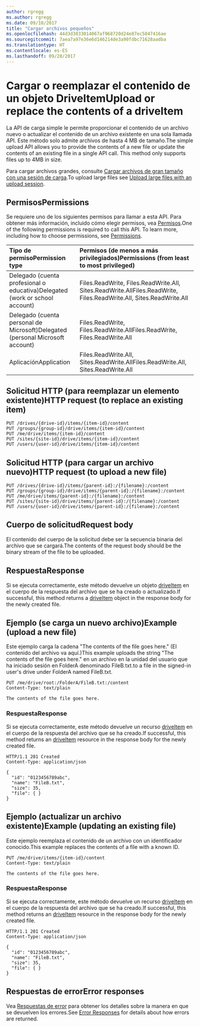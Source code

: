 ```yaml
---
author: rgregg
ms.author: rgregg
ms.date: 09/10/2017
title: "Cargar archivos pequeños"
ms.openlocfilehash: 44d3d3033014067af968720d24e87ec5047416ae
ms.sourcegitcommit: 7aea7a97e36e6d146214de3a90fdbc71628aadba
ms.translationtype: HT
ms.contentlocale: es-ES
ms.lasthandoff: 09/28/2017
---
```

# <a name="upload-or-replace-the-contents-of-a-driveitem"></a><span data-ttu-id="d965e-102">Cargar o reemplazar el contenido de un objeto DriveItem</span><span class="sxs-lookup"><span data-stu-id="d965e-102">Upload or replace the contents of a driveItem</span></span>

<span data-ttu-id="d965e-p101">La API de carga simple le permite proporcionar el contenido de un archivo nuevo o actualizar el contenido de un archivo existente en una sola llamada API. Este método solo admite archivos de hasta 4 MB de tamaño.</span><span class="sxs-lookup"><span data-stu-id="d965e-p101">The simple upload API allows you to provide the contents of a new file or update the contents of an existing file in a single API call. This method only supports files up to 4MB in size.</span></span>

<span data-ttu-id="d965e-105">Para cargar archivos grandes, consulte [Cargar archivos de gran tamaño con una sesión de carga](driveitem_createuploadsession.md).</span><span class="sxs-lookup"><span data-stu-id="d965e-105">To upload large files see [Upload large files with an upload session](driveitem_createuploadsession.md).</span></span>

## <a name="permissions"></a><span data-ttu-id="d965e-106">Permisos</span><span class="sxs-lookup"><span data-stu-id="d965e-106">Permissions</span></span>

<span data-ttu-id="d965e-p102">Se requiere uno de los siguientes permisos para llamar a esta API. Para obtener más información, incluido cómo elegir permisos, vea [Permisos](../../../concepts/permissions_reference.md).</span><span class="sxs-lookup"><span data-stu-id="d965e-p102">One of the following permissions is required to call this API. To learn more, including how to choose permissions, see [Permissions](../../../concepts/permissions_reference.md).</span></span>

|<span data-ttu-id="d965e-109">Tipo de permiso</span><span class="sxs-lookup"><span data-stu-id="d965e-109">Permission type</span></span>      | <span data-ttu-id="d965e-110">Permisos (de menos a más privilegiados)</span><span class="sxs-lookup"><span data-stu-id="d965e-110">Permissions (from least to most privileged)</span></span>              |
|:--------------------|:---------------------------------------------------------|
|<span data-ttu-id="d965e-111">Delegado (cuenta profesional o educativa)</span><span class="sxs-lookup"><span data-stu-id="d965e-111">Delegated (work or school account)</span></span> | <span data-ttu-id="d965e-112">Files.ReadWrite, Files.ReadWrite.All, Sites.ReadWrite.All</span><span class="sxs-lookup"><span data-stu-id="d965e-112">Files.ReadWrite, Files.ReadWrite.All, Sites.ReadWrite.All</span></span>    |
|<span data-ttu-id="d965e-113">Delegado (cuenta personal de Microsoft)</span><span class="sxs-lookup"><span data-stu-id="d965e-113">Delegated (personal Microsoft account)</span></span> | <span data-ttu-id="d965e-114">Files.ReadWrite, Files.ReadWrite.All</span><span class="sxs-lookup"><span data-stu-id="d965e-114">Files.ReadWrite, Files.ReadWrite.All</span></span>    |
|<span data-ttu-id="d965e-115">Aplicación</span><span class="sxs-lookup"><span data-stu-id="d965e-115">Application</span></span> | <span data-ttu-id="d965e-116">Files.ReadWrite.All, Sites.ReadWrite.All</span><span class="sxs-lookup"><span data-stu-id="d965e-116">Files.ReadWrite.All, Sites.ReadWrite.All</span></span> |

## <a name="http-request-to-replace-an-existing-item"></a><span data-ttu-id="d965e-117">Solicitud HTTP (para reemplazar un elemento existente)</span><span class="sxs-lookup"><span data-stu-id="d965e-117">HTTP request (to replace an existing item)</span></span>

<!-- { "blockType": "ignored" } -->

```http
PUT /drives/{drive-id}/items/{item-id}/content
PUT /groups/{group-id}/drive/items/{item-id}/content
PUT /me/drive/items/{item-id}/content
PUT /sites/{site-id}/drive/items/{item-id}/content
PUT /users/{user-id}/drive/items/{item-id}/content
```

## <a name="http-request-to-upload-a-new-file"></a><span data-ttu-id="d965e-118">Solicitud HTTP (para cargar un archivo nuevo)</span><span class="sxs-lookup"><span data-stu-id="d965e-118">HTTP request (to upload a new file)</span></span>

<!-- { "blockType": "ignored" } -->

```http
PUT /drives/{drive-id}/items/{parent-id}:/{filename}:/content
PUT /groups/{group-id}/drive/items/{parent-id}:/{filename}:/content
PUT /me/drive/items/{parent-id}:/{filename}:/content
PUT /sites/{site-id}/drive/items/{parent-id}:/{filename}:/content
PUT /users/{user-id}/drive/items/{parent-id}:/{filename}:/content
```

## <a name="request-body"></a><span data-ttu-id="d965e-119">Cuerpo de solicitud</span><span class="sxs-lookup"><span data-stu-id="d965e-119">Request body</span></span>

<span data-ttu-id="d965e-120">El contenido del cuerpo de la solicitud debe ser la secuencia binaria del archivo que se cargará.</span><span class="sxs-lookup"><span data-stu-id="d965e-120">The contents of the request body should be the binary stream of the file to be uploaded.</span></span>

## <a name="response"></a><span data-ttu-id="d965e-121">Respuesta</span><span class="sxs-lookup"><span data-stu-id="d965e-121">Response</span></span>

<span data-ttu-id="d965e-122">Si se ejecuta correctamente, este método devuelve un objeto [driveItem](../resources/driveitem.md) en el cuerpo de la respuesta del archivo que se ha creado o actualizado.</span><span class="sxs-lookup"><span data-stu-id="d965e-122">If successful, this method returns a [driveItem](../resources/driveitem.md) object in the response body for the newly created file.</span></span>

## <a name="example-upload-a-new-file"></a><span data-ttu-id="d965e-123">Ejemplo (se carga un nuevo archivo)</span><span class="sxs-lookup"><span data-stu-id="d965e-123">Example (upload a new file)</span></span>

<span data-ttu-id="d965e-124">Este ejemplo carga la cadena "The contents of the file goes here." (El contenido del archivo va aquí.)</span><span class="sxs-lookup"><span data-stu-id="d965e-124">This example uploads the string "The contents of the file goes here."</span></span> <span data-ttu-id="d965e-125">en un archivo en la unidad del usuario que ha iniciado sesión en FolderA denominado FileB.txt.</span><span class="sxs-lookup"><span data-stu-id="d965e-125">to a file in the signed-in user's drive under FolderA named FileB.txt.</span></span>

<!-- { "blockType": "request", "name": "upload-via-put", "scopes": "files.readwrite" } -->

```http
PUT /me/drive/root:/FolderA/FileB.txt:/content
Content-Type: text/plain

The contents of the file goes here.
```

### <a name="response"></a><span data-ttu-id="d965e-126">Respuesta</span><span class="sxs-lookup"><span data-stu-id="d965e-126">Response</span></span>

<span data-ttu-id="d965e-127">Si se ejecuta correctamente, este método devuelve un recurso [driveItem][item-resource] en el cuerpo de la respuesta del archivo que se ha creado.</span><span class="sxs-lookup"><span data-stu-id="d965e-127">If successful, this method returns an [driveItem][item-resource] resource in the response body for the newly created file.</span></span>

<!-- { "blockType": "response", "@odata.type": "microsoft.graph.driveItem", "truncated": true } -->

```http
HTTP/1.1 201 Created
Content-Type: application/json

{
  "id": "0123456789abc",
  "name": "FileB.txt",
  "size": 35,
  "file": { }
}
```

## <a name="example-updating-an-existing-file"></a><span data-ttu-id="d965e-128">Ejemplo (actualizar un archivo existente)</span><span class="sxs-lookup"><span data-stu-id="d965e-128">Example (updating an existing file)</span></span>

<span data-ttu-id="d965e-129">Este ejemplo reemplaza el contenido de un archivo con un identificador conocido.</span><span class="sxs-lookup"><span data-stu-id="d965e-129">This example replaces the contents of a file with a known ID.</span></span>

<!-- { "blockType": "request", "name": "upload-via-put-id", "scopes": "files.readwrite" } -->

```http
PUT /me/drive/items/{item-id}/content
Content-Type: text/plain

The contents of the file goes here.
```

### <a name="response"></a><span data-ttu-id="d965e-130">Respuesta</span><span class="sxs-lookup"><span data-stu-id="d965e-130">Response</span></span>

<span data-ttu-id="d965e-131">Si se ejecuta correctamente, este método devuelve un recurso [driveItem][item-resource] en el cuerpo de la respuesta del archivo que se ha creado.</span><span class="sxs-lookup"><span data-stu-id="d965e-131">If successful, this method returns an [driveItem][item-resource] resource in the response body for the newly created file.</span></span>

<!-- { "blockType": "response", "@odata.type": "microsoft.graph.driveItem", "truncated": true } -->

```http
HTTP/1.1 201 Created
Content-Type: application/json

{
  "id": "0123456789abc",
  "name": "FileB.txt",
  "size": 35,
  "file": { }
}
```

## <a name="error-responses"></a><span data-ttu-id="d965e-132">Respuestas de error</span><span class="sxs-lookup"><span data-stu-id="d965e-132">Error responses</span></span>

<span data-ttu-id="d965e-133">Vea [Respuestas de error][error-response] para obtener los detalles sobre la manera en que se devuelven los errores.</span><span class="sxs-lookup"><span data-stu-id="d965e-133">See [Error Responses][error-response] for details about how errors are returned.</span></span>

[error-response]: ../../../concepts/errors.md
[item-resource]: ../resources/driveitem.md

<!-- {
  "type": "#page.annotation",
  "description": "Create a new file with content or update a file's content.",
  "keywords": "insert,upsert,update,upload",
  "section": "documentation"
} -->
